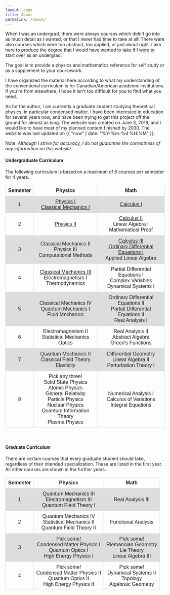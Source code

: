```yaml
---
layout: page
title: About
permalink: /about/
---
```


When I was an undergrad, there were always courses which didn't go into as much detail as I wanted, or that I never had time to take at all! There were also courses which were too abstract, too applied, or just about right. I aim here to produce the degree that I would have wanted to take if I were to start over as an undergrad. 

The goal is to provide a physics and mathematics reference for self study or as a supplement to your coursework.

I have organized the material here according to what my understanding of the conventional curriculum is for Canadian/American academic institutions. If you're from elsewhere, I hope it isn't too difficult for you to find what you need.

As for the author, I am currently a graduate student studying theoretical physics, in particular condensed matter. I have been interested in education for several years now, and have been trying to get this project off the ground for almost as long. The website was created on June 3, 2018, and I would like to have most of my planned content finished by 2030. The website was last updated on {{ "now" | date: "%Y-%m-%d %H:%M" }}.

Note: *Although I strive for accuracy, I do not guarantee the correctness of any information on this website.*


<style>
table {
font-family: arial, sans-serif;
border-collapse: collapse;
width: 100%;
}

td, th {
border: 1px solid #dddddd;
text-align: center;
padding: 8px;
}

tr:nth-child(even) {
background-color: #dddddd;
}
</style>

#### Undergraduate Curriculum
The following curriculum is based on a maximum of 6 courses per semester for 4 years.

<table style="width:100%">
<tr style="border-bottom:1px solid black">
<th>Semester</th>
<th>Physics</th>
<th>Math</th>
</tr>
<tr> <!--- Semester 1 --->
<td>1</td>
<td><a class = "page-link" href = "/physics-I/"> Physics I </a> <br> <a class = "page-link" href = "/cm-I/"> Classical Mechanics I </a></td>
<td><a class = "page-link" href = "/calculus-I/"> Calculus I </a></td>
</tr>
<tr> <!--- Semester 2 --->
<td>2</td>
<td><a class = "page-link" href = "/physics-II/"> Physics II </a></td>
<td><a class = "page-link" href = "/calculus-II/"> Calculus II </a> <br> Linear Algebra I <br>  Mathematical Proof</td>
</tr>
<tr> <!--- Semester 3 --->
<td>3</td>
<td> Classical Mechanics II <br> Physics III <br> Computational Methods </td>
<td><a class = "page-link" href = "/calculus-III/"> Calculus III </a> <br> <a class = "page-link" href = "/ode-I/"> Ordinary Differential Equations I </a> <br> Applied Linear Algebra </td>
</tr>
<tr> <!--- Semester 4 --->
<td>4</td>
<td><a class = "page-link" href = "/cm-III/"> Classical Mechanics III </a> <br> Electromagnetism I <br> Thermodynamics </td>
<td> Partial Differential Equations I <br> Complex Variables <br> Dynamical Systems I </td>
</tr>
<tr> <!--- Semester 5 --->
<td>5</td>
<td> Classical Mechanics IV <br> Quantum Mechanics I <br> Fluid Mechanics </td>
<td> Ordinary Differential Equations II <br> Partial Differential Equations II <br> Real Analysis I </td>
</tr>
<tr> <!--- Semester 6 --->
<td>6</td>
<td> Electromagnetism II<br> Statistical Mechanics <br> Optics </td>
<td> Real Analysis II <br> Abstract Algebra <br> Green's Functions </td>
</tr>
<tr> <!--- Semester 7 --->
<td>7</td>
<td> Quantum Mechanics II <br> Classical Field Theory <br> Elasticity </td>
<td> Differential Geometry <br> Linear Algebra II <br> Perturbation Theory I </td>
</tr>
<tr> <!--- Semester 8 --->
<td>8</td>
<td>Pick any three! <br> Solid State Physics <br> Atomic Physics <br> General Relativity <br> Particle Physics <br> Nuclear Physics <br> Quantum Information Theory <br> Plasma Physics </td>
<td> Numerical Analysis I <br> Calculus of Variations <br> Integral Equations </td>
</tr>
</table> <br>


#### Graduate Curriculum
There are certain courses that every graduate student should take, regardless of their intended specialization. These are listed in the first year. All other courses are shown in the further years.


<table style="width:100%">
<tr style="border-bottom:1px solid black">
<th>Semester</th>
<th>Physics</th>
<th>Math</th>
</tr>
<tr> <!--- Semester 1 --->
<td>1</td>
<td> Quantum Mechanics III <br> Electromagnetism III <br> Quantum FIeld Theory I </td>
<td> Real Analysis III </td>
</tr>
<tr> <!--- Semester 2 --->
<td>2</td>
<td> Quantum Mechanics IV <br> Statistical Mechanics II <br> Quantum Field Theory II </td>
<td> Functional Analysis </td>
</tr>
<tr> <!--- Semester 3 --->
<td>3</td>
<td>Pick some! <br> Condensed Matter Physics I <br> Quantum Optics I <br> High Energy Physics I </td>
<td>Pick some! <br> Riemannian Geometry <br> Lie Theory <br> Linear Algebra III </td>
</tr>
<tr> <!--- Semester 4 --->
<td>4</td>
<td>Pick some! <br> Condensed Matter Physics II <br>  Quantum Optics II <br> High Energy Physics II </td>
<td>Pick some! <br> Dynamical Systems II <br> Topology <br> Algebraic Geometry </td>
</tr>
</table>

